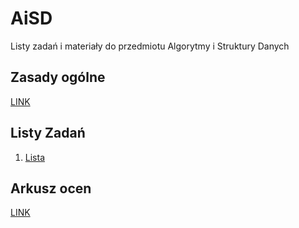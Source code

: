 # AiSD
Listy zadań i materiały do przedmiotu Algorytmy i Struktury Danych

## Zasady ogólne

[LINK](zasady.md)

## Listy Zadań

1. [Lista](Lista1.md)

## Arkusz ocen

[LINK](https://docs.google.com/spreadsheets/d/1I2h69Kno0cuQTeHU-LficDZa4jOQRobxQ90xhzLOHRY/edit?usp=sharing)
